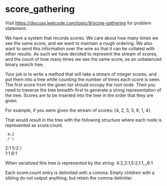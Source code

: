 # score_gathering
Visit https://discuss.leetcode.com/topic/9/score-gathering for problem statement.

We have a system that records scores. We care about how many times we see the same score, and we want to maintain a rough ordering. We also want to send this information over the wire so that it can be collated with other results. As such we have decided to represent the stream of scores, and the count of how many times we see the same score, as an unbalanced binary search tree.

Your job is to write a method that will take a stream of integer scores, and put them into a tree while counting the number of times each score is seen. The first score from the given list should occupy the root node. Then you need to traverse the tree breadth-first to generate a string representation of the tree. Scores are to be inserted into the tree in the order that they are given.

For example, if you were given the stream of scores: [4, 2, 5, 5, 6, 1, 4].

That would result in the tree with the following structure where each node is represented as score:count.

     4:2
     / \
   2:1 5:2
   /     \
 1:1     6:1    
   
When serialized this tree is represented by the string: 4:2,2:1,5:2,1:1,,,6:1

Each score:count entry is delimited with a comma. Empty children with a sibling do not output anything, but retain the comma delimiter.
